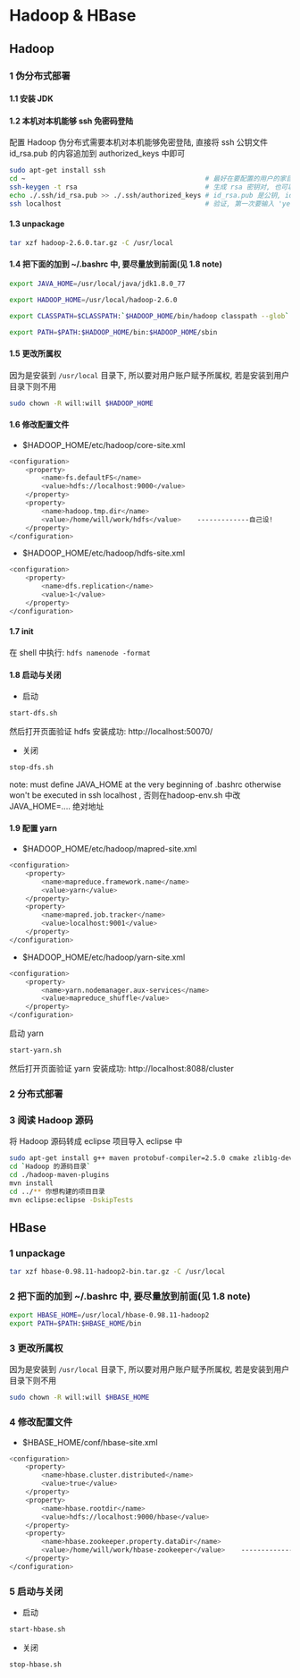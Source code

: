 # Hadoop & HBase

## Hadoop

### 1 伪分布式部署

#### 1.1 安装 JDK

#### 1.2 本机对本机能够 ssh 免密码登陆

配置 Hadoop 伪分布式需要本机对本机能够免密登陆, 直接将 ssh 公钥文件 id_rsa.pub 的内容追加到 authorized_keys 中即可

```bash
sudo apt-get install ssh
cd ~                                             # 最好在要配置的用户的家目录下
ssh-keygen -t rsa                                # 生成 rsa 密钥对, 也可以选 dsa
echo ./.ssh/id_rsa.pub >> ./.ssh/authorized_keys # id_rsa.pub 是公钥, id_rsa 是私钥
ssh localhost                                    # 验证, 第一次要输入 'yes' 确认加入 the list of known hosts
```

#### 1.3 unpackage

```bash
tar xzf hadoop-2.6.0.tar.gz -C /usr/local
```

#### 1.4 把下面的加到 ~/.bashrc 中, 要尽量放到前面(见 1.8 note)

```bash
export JAVA_HOME=/usr/local/java/jdk1.8.0_77

export HADOOP_HOME=/usr/local/hadoop-2.6.0

export CLASSPATH=$CLASSPATH:`$HADOOP_HOME/bin/hadoop classpath --glob`

export PATH=$PATH:$HADOOP_HOME/bin:$HADOOP_HOME/sbin
```

#### 1.5 更改所属权

因为是安装到 `/usr/local` 目录下, 所以要对用户账户赋予所属权, 若是安装到用户目录下则不用

```bash
sudo chown -R will:will $HADOOP_HOME
```

#### 1.6 修改配置文件

* $HADOOP_HOME/etc/hadoop/core-site.xml

```bash
<configuration>
    <property>
        <name>fs.defaultFS</name>
        <value>hdfs://localhost:9000</value>
    </property>
    <property>
        <name>hadoop.tmp.dir</name>
        <value>/home/will/work/hdfs</value>    -------------自己设!
    </property>
</configuration>
```

* $HADOOP_HOME/etc/hadoop/hdfs-site.xml

```bash
<configuration>
    <property>
        <name>dfs.replication</name>
        <value>1</value>
    </property>
</configuration>
```

#### 1.7 init

在 shell 中执行: `hdfs namenode -format`

#### 1.8 启动与关闭

* 启动

```bash
start-dfs.sh
```

然后打开页面验证 hdfs 安装成功: http://localhost:50070/

* 关闭

```bash
stop-dfs.sh
```

note: must define JAVA_HOME at the very beginning of .bashrc
      otherwise won't be executed in ssh localhost , 否则在hadoop-env.sh 中改 JAVA_HOME=....  绝对地址

#### 1.9 配置 yarn

* $HADOOP_HOME/etc/hadoop/mapred-site.xml

```bash
<configuration>
    <property>
        <name>mapreduce.framework.name</name>
        <value>yarn</value>
    </property>
    <property>
        <name>mapred.job.tracker</name>
        <value>localhost:9001</value>
    </property>
</configuration>
```

* $HADOOP_HOME/etc/hadoop/yarn-site.xml

```bash
<configuration>
    <property>
        <name>yarn.nodemanager.aux-services</name>
        <value>mapreduce_shuffle</value>
    </property>
</configuration>
```

启动 yarn

```bash
start-yarn.sh
```

然后打开页面验证 yarn 安装成功: http://localhost:8088/cluster

### 2 分布式部署

### 3 阅读 Hadoop 源码

将 Hadoop 源码转成 eclipse 项目导入 eclipse 中

```bash
sudo apt-get install g++ maven protobuf-compiler=2.5.0 cmake zlib1g-dev findbugs
cd `Hadoop 的源码目录`
cd ./hadoop-maven-plugins
mvn install
cd ../** 你想构建的项目目录
mvn eclipse:eclipse -DskipTests
```

## HBase

### 1 unpackage

```bash
tar xzf hbase-0.98.11-hadoop2-bin.tar.gz -C /usr/local
```

### 2 把下面的加到 ~/.bashrc 中, 要尽量放到前面(见 1.8 note)

```bash
export HBASE_HOME=/usr/local/hbase-0.98.11-hadoop2
export PATH=$PATH:$HBASE_HOME/bin
```

### 3 更改所属权

因为是安装到 `/usr/local` 目录下, 所以要对用户账户赋予所属权, 若是安装到用户目录下则不用

```bash
sudo chown -R will:will $HBASE_HOME
```

### 4 修改配置文件

* $HBASE_HOME/conf/hbase-site.xml

```bash
<configuration>
    <property>
        <name>hbase.cluster.distributed</name>
        <value>true</value>
    </property>
    <property>
        <name>hbase.rootdir</name>
        <value>hdfs://localhost:9000/hbase</value>
    </property>
    <property>
        <name>hbase.zookeeper.property.dataDir</name>
        <value>/home/will/work/hbase-zookeeper</value>    -------------自己设!
    </property>
</configuration>
```

### 5 启动与关闭

* 启动

```bash
start-hbase.sh
```

* 关闭

```bash
stop-hbase.sh
```

